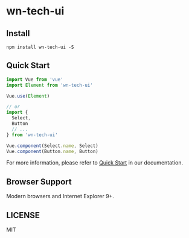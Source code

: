 # wn-tech-ui

## Install
```shell
npm install wn-tech-ui -S
```

## Quick Start
``` javascript
import Vue from 'vue'
import Element from 'wn-tech-ui'

Vue.use(Element)

// or
import {
  Select,
  Button
  // ...
} from 'wn-tech-ui'

Vue.component(Select.name, Select)
Vue.component(Button.name, Button)
```
For more information, please refer to [Quick Start](http://element.eleme.io/#/en-US/component/quickstart) in our documentation.

## Browser Support
Modern browsers and Internet Explorer 9+.



## LICENSE
MIT
